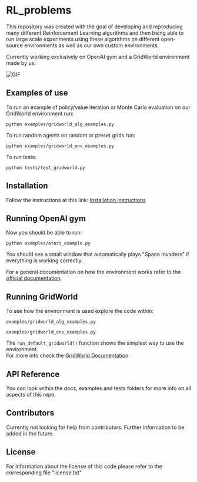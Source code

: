 # RL_problems

This repository was created with the goal of developing and reproducing many different Reinforcement Learning algorithms 
and then being able to run large scale experiments using these algorithms on different open-source 
environments as well as our own custom environments.  

Currently working exclusively on OpenAI gym and a GridWorld environment made by us.

![GIF](docs/maze_solver_BFS_10_times.gif)

## Examples of use

To run an example of policy/value iteration or Monte Carlo evaluation on our GridWorld environment run:  

`python examples/gridworld_alg_examples.py`

To run random agents on random or preset grids run:

`python examples/gridworld_env_examples.py`

To run tests:  

`python tests/test_gridworld.py`

## Installation

Follow the instructions at this link: [Installation instructions](https://github.com/beduffy/RL_problems/tree/master/docs/Installation.md)

## Running OpenAI gym

Now you should be able to run: 

`python examples/atari_example.py`

You should see a small window that automatically plays "Space Invaders" if everything is working correctly.

For a general documentation on how the environment works refer to the [official documentation](https://gym.openai.com/docs).

## Running GridWorld

To see how the environment is used explore the code within:

`examples/gridworld_alg_examples.py`

`examples/gridworld_env_examples.py`

The `run_default_gridworld()` function shows the simplest way to use the environment.  
For more info check the [GridWorld Documentation](https://github.com/beduffy/RL_problems/tree/master/docs/GridWorld.md)

## API Reference

You can look within the docs, examples and tests folders for more info on all aspects of this repo. 

## Contributors

Currently not looking for help from contributors. Further information to be added in the future.

## License

For information about the license of this code please refer to the corresponding file "license.txt"
